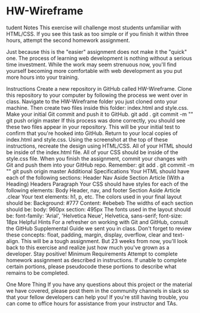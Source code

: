 # HW-Wireframe

tudent Notes
This exercise will challenge most students unfamiliar with HTML/CSS. If you see this task as too simple or if you finish it within three hours, attempt the second homework assignment.

Just because this is the "easier" assignment does not make it the "quick" one. The process of learning web development is nothing without a serious time investment. While the work may seem strenuous now, you'll find yourself becoming more comfortable with web development as you put more hours into your training.

Instructions
Create a new repository in GitHub called HW-Wireframe.
Clone this repository to your computer by following the process we went over in class.
Navigate to the HW-Wireframe folder you just cloned onto your machine. Then create two files inside this folder: index.html and style.css.
Make your initial Git commit and push it to GitHub.
git add .
git commit -m "<COMMENT>"
git push origin master
If this process was done correctly, you should see these two files appear in your repository. This will be your initial test to confirm that you're hooked into GitHub.
Return to your local copies of index.html and style.css. Using the screenshot at the top of these instructions, recreate the design using HTML/CSS.
All of your HTML should be inside of the index.html file.
All of your CSS should be inside of the style.css file.
When you finish the assignment, commit your changes with Git and push them into your GitHub repo. Remember:
git add .
git commit -m "<COMMENT>"
git push origin master
Additional Specifications
Your HTML should have each of the following sections:
Header
Nav
Aside
Section
Article (With a Heading)
Headers
Paragraph
Your CSS should have styles for each of the following elements:
Body
Header, nav, and footer
Section
Aside
Article
.clear
Your text elements: h1, p, etc.
The colors used in your final layout should be:
Background: #777
Content: #ebebeb
The widths of each section should be:
body: 960px
section: 495px
The fonts used in the layout should be:
font-family: 'Arial', 'Helvetica Neue', Helvetica, sans-serif;
font-size: 18px
Helpful Hints
For a refresher on working with Git and GitHub, consult the GitHub Supplemental Guide we sent you in class.
Don't forget to review these concepts: float, padding, margin, display, overflow, clear and text-align.
This will be a tough assignment. But 23 weeks from now, you'll look back to this exercise and realize just how much you've grown as a developer. Stay positive!
Minimum Requirements
Attempt to complete homework assignment as described in instructions. If unable to complete certain portions, please pseudocode these portions to describe what remains to be completed.

One More Thing
If you have any questions about this project or the material we have covered, please post them in the community channels in slack so that your fellow developers can help you! If you're still having trouble, you can come to office hours for assistance from your instructor and TAs.